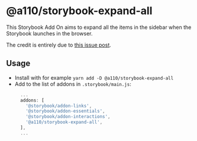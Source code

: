 # @a110/storybook-expand-all

This Storybook Add On aims to expand all the items in the
sidebar when the Storybook launches in the browser.

The credit is entirely due to [this issue post](https://github.com/storybookjs/storybook/issues/244#issuecomment-992084314).

## Usage

- Install with for example `yarn add -D @a110/storybook-expand-all`
- Add to the list of addons in `.storybook/main.js`:
  ```js
    ...
    addons: [
      '@storybook/addon-links',
      '@storybook/addon-essentials',
      '@storybook/addon-interactions',
      '@a110/storybook-expand-all',
    ],
    ...
  ```

